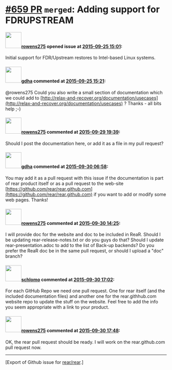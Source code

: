 [\#659 PR](https://github.com/rear/rear/pull/659) `merged`: Adding support for FDRUPSTREAM
==========================================================================================

#### <img src="https://avatars.githubusercontent.com/u/14808030?v=4" width="50">[rowens275](https://github.com/rowens275) opened issue at [2015-09-25 15:01](https://github.com/rear/rear/pull/659):

Initial support for FDR/Upstream restores to Intel-based Linux systems.

#### <img src="https://avatars.githubusercontent.com/u/888633?u=cdaeb31efcc0048d3619651aa18dd4b76e636b21&v=4" width="50">[gdha](https://github.com/gdha) commented at [2015-09-25 15:21](https://github.com/rear/rear/pull/659#issuecomment-143250853):

@rowens275 Could you also write a small section of documentation which
we could add to
[http://relax-and-recover.org/documentation/usecases](http://relax-and-recover.org/documentation/usecases)
? Thanks - all bits help ;-)

#### <img src="https://avatars.githubusercontent.com/u/14808030?v=4" width="50">[rowens275](https://github.com/rowens275) commented at [2015-09-29 19:39](https://github.com/rear/rear/pull/659#issuecomment-144166819):

Should I post the documentation here, or add it as a file in my pull
request?

#### <img src="https://avatars.githubusercontent.com/u/888633?u=cdaeb31efcc0048d3619651aa18dd4b76e636b21&v=4" width="50">[gdha](https://github.com/gdha) commented at [2015-09-30 06:58](https://github.com/rear/rear/pull/659#issuecomment-144308824):

You may add it as a pull request with this issue if the documentation is
part of rear product itself or as a pull request to the web-site
[https://github.com/rear/rear.github.com](https://github.com/rear/rear.github.com)
if you want to add or modify some web pages. Thanks!

#### <img src="https://avatars.githubusercontent.com/u/14808030?v=4" width="50">[rowens275](https://github.com/rowens275) commented at [2015-09-30 14:25](https://github.com/rear/rear/pull/659#issuecomment-144428651):

I will provide doc for the website and doc to be included in ReaR.
Should I be updating rear-release-notes.txt or do you guys do that?
Should I update rear-presentation.adoc to add to the list of Back-up
backends? Do you prefer the ReaR doc be in the same pull request, or
should I upload a "doc" branch?

#### <img src="https://avatars.githubusercontent.com/u/101384?v=4" width="50">[schlomo](https://github.com/schlomo) commented at [2015-09-30 17:02](https://github.com/rear/rear/pull/659#issuecomment-144477831):

For each GitHub Repo we need one pull request. One for rear itself (and
the included documentation files) and another one for the
rear.githhub.com website repo to update the stuff on the website. Feel
free to add the info you seem appropriate with a link to your product.

#### <img src="https://avatars.githubusercontent.com/u/14808030?v=4" width="50">[rowens275](https://github.com/rowens275) commented at [2015-09-30 17:48](https://github.com/rear/rear/pull/659#issuecomment-144488959):

OK, the rear pull request should be ready. I will work on the
rear.github.com pull request now.

------------------------------------------------------------------------

\[Export of Github issue for
[rear/rear](https://github.com/rear/rear).\]
